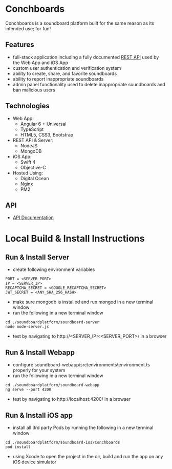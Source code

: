 # Conchboards
Conchboards is a soundboard platform built for the same reason as its intended use; for fun!

## Features
* full-stack application including a fully documented [REST API](api-docs/README.md) used by the Web App and iOS App
* custom user authentication and verification system
* ability to create, share, and favorite soundboards
* ability to report inappropriate soundboards
* admin panel functionality used to delete inappropriate soundboards and ban malicious users

## Technologies
* Web App:
    * Angular 6 + Universal
    * TypeScript
    * HTML5, CSS3, Bootstrap
* REST API & Server:
    * NodeJS
    * MongoDB
* iOS App:
    * Swift 4
    * Objective-C
* Hosted Using:
    * Digital Ocean
    * Nginx
    * PM2

## API
* [API Documentation](api-docs/README.md)

# Local Build & Install Instructions

## Run & Install Server
* create following environment variables
```
PORT = <SERVER_PORT>
IP = <SERVER_IP>
RECAPTCHA_SECRET = <GOOGLE_RECAPTCHA_SECRET>
JWT_SECRET = <ANY_SHA_256_HASH>
```
* make sure mongodb is installed and run mongod in a new terminal window
* run the following in a new terminal window
``` 
cd ./soundboardplatform/soundboard-server
node node-server.js
```
* test by navigating to http://<SERVER_IP>:<SERVER_PORT>/ in a browser

## Run & Install Webapp
* configure soundboard-webapp\src\environments\environment.ts properly for your system
* run the following in a new terminal window
```
cd ./soundboardplatform/soundboard-webapp
ng serve --port 4200
```
* test by navigating to http://localhost:4200/ in a browser

## Run & Install iOS app
* install all 3rd party Pods by running the following in a new terminal window
```
cd ./soundboardplatform/soundboard-ios/Conchboards
pod install
```
* using Xcode to open the project in the dir, build and run the app on any iOS device simulator

